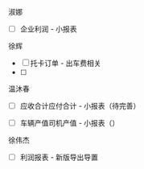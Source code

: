 淑娜
- [ ] 企业利润 - 小报表



徐辉
- [ ] 托卡订单 - 出车费相关
- [ ] 



温沐春
- [ ] 应收合计应付合计 - 小报表（待完善）
- [ ] 车辆产值司机产值 - 小报表（）



徐伟杰
- [ ] 利润报表 - 新版导出导置


